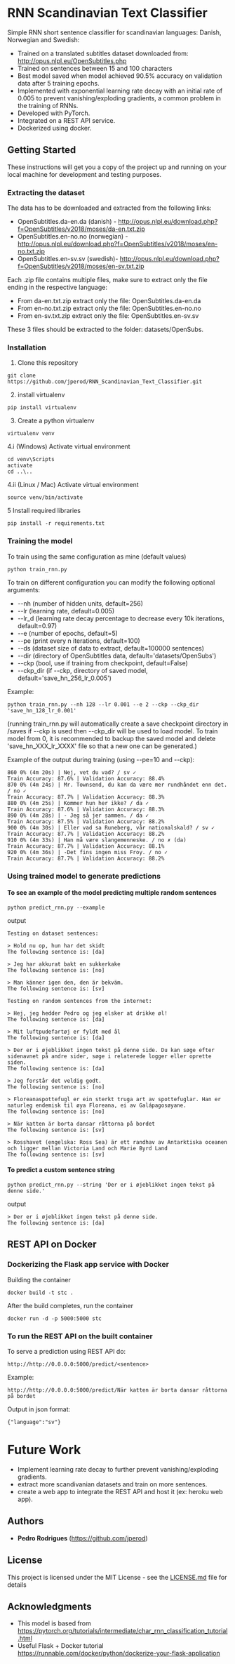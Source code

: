 # RNN Scandinavian Text Classifier

Simple RNN short sentence classifier for scandinavian languages: Danish, Norwegian and Swedish:
* Trained on a translated subtitles dataset downloaded from: http://opus.nlpl.eu/OpenSubtitles.php
* Trained on sentences between 15 and 100 characters
* Best model saved when model achieved 90.5% accuracy on validation data after 5 training epochs.
* Implemented with exponential learning rate decay with an initial rate of 0.005 to prevent vanishing/exploding gradients, a common problem in the training of RNNs.
* Developed with PyTorch.
* Integrated on a REST API service.
* Dockerized using docker.

## Getting Started

These instructions will get you a copy of the project up and running on your local machine for development and testing purposes. 

### Extracting the dataset

The data has to be downloaded and extracted from the following links: 
* OpenSubtitles.da-en.da (danish) - http://opus.nlpl.eu/download.php?f=OpenSubtitles/v2018/moses/da-en.txt.zip
* OpenSubtitles.en-no.no (norwegian) - http://opus.nlpl.eu/download.php?f=OpenSubtitles/v2018/moses/en-no.txt.zip
* OpenSubtitles.en-sv.sv (swedish)- http://opus.nlpl.eu/download.php?f=OpenSubtitles/v2018/moses/en-sv.txt.zip

Each .zip file contains multiple files, make sure to extract only the file ending in the respective language:
* From da-en.txt.zip extract only the file: OpenSubtitles.da-en.da
* From en-no.txt.zip extract only the file: OpenSubtitles.en-no.no
* From en-sv.txt.zip extract only the file: OpenSubtitles.en-sv.sv

These 3 files should be extracted to the folder: datasets/OpenSubs.

### Installation

1. Clone this repository
```
git clone https://github.com/jperod/RNN_Scandinavian_Text_Classifier.git
```
2. install virtualenv 
```
pip install virtualenv
```
3. Create a python virtualenv
```
virtualenv venv
```
4.i (Windows) Activate virtual environment
```
cd venv\Scripts
activate
cd ..\..
```
4.ii (Linux / Mac) Activate virtual environment
```
source venv/bin/activate
```
5 Install required libraries
```
pip install -r requirements.txt
```

### Training the model

To train using the same configuration as mine (default values)
```
python train_rnn.py
```
To train on different configuration you can modify the following optional arguments:
* --nh (number of hidden units, default=256)
* --lr (learning rate, default=0.005)
* --lr_d (learning rate decay percentage to decrease every 10k iterations, default=0.97)
* --e (number of epochs, default=5)
* --pe (print every n iterations, default=100)
* --ds (dataset size of data to extract, default=100000 sentences)
* --dir (directory of OpenSubtitles data, default='datasets/OpenSubs')
* --ckp (bool, use if training from checkpoint, default=False)
* --ckp_dir (if --ckp, directory of saved model, default='save_hn_256_lr_0.005')

Example:
```
python train_rnn.py --nh 128 --lr 0.001 --e 2 --ckp --ckp_dir 'save_hn_128_lr_0.001'
```

(running train_rnn.py will automatically create a save checkpoint directory in /saves if --ckp is used then --ckp_dir will be used to load model. To train model from 0, it is recommended to backup the saved model and delete 'save_hn_XXX_lr_XXXX' file so that a new one can be generated.)

Example of the output during training (using --pe=10 and --ckp):
```
860 0% (4m 20s) | Nej, vet du vad? / sv ✓
Train Accuracy: 87.6% | Validation Accuracy: 88.4%
870 0% (4m 24s) | Mr. Townsend, du kan da være mer rundhåndet enn det. / no ✓
Train Accuracy: 87.7% | Validation Accuracy: 88.3%
880 0% (4m 25s) | Kommer hun her ikke? / da ✓
Train Accuracy: 87.6% | Validation Accuracy: 88.3%
890 0% (4m 28s) | - Jeg så jer sammen. / da ✓
Train Accuracy: 87.5% | Validation Accuracy: 88.2%
900 0% (4m 30s) | Eller vad sa Runeberg, vår nationalskald? / sv ✓
Train Accuracy: 87.7% | Validation Accuracy: 88.2%
910 0% (4m 33s) | Han må være slangemenneske. / no ✗ (da)
Train Accuracy: 87.7% | Validation Accuracy: 88.1%
920 0% (4m 36s) | -Det fins ingen miss Froy. / no ✓
Train Accuracy: 87.7% | Validation Accuracy: 88.2%
```
### Using trained model to generate predictions

#### To see an example of the model predicting multiple random sentences
```
python predict_rnn.py --example
```
output
```
Testing on dataset sentences:

> Hold nu op, hun har det skidt
The following sentence is: [da]

> Jeg har akkurat bakt en sukkerkake
The following sentence is: [no]

> Man känner igen den, den är bekväm.
The following sentence is: [sv]

Testing on random sentences from the internet:

> Hej, jeg hedder Pedro og jeg elsker at drikke øl!
The following sentence is: [da]

> Mit luftpudefartøj er fyldt med ål
The following sentence is: [da]

> Der er i øjeblikket ingen tekst på denne side. Du kan søge efter sidenavnet på andre sider, søge i relaterede logger eller oprette siden. 
The following sentence is: [da]

> Jeg forstår det veldig godt.
The following sentence is: [no]

> Floreanaspottefugl er ein sterkt truga art av spottefuglar. Han er naturleg endemisk til øya Floreana, ei av Galápagosøyane.
The following sentence is: [no]

> När katten är borta dansar råttorna på bordet
The following sentence is: [sv]

> Rosshavet (engelska: Ross Sea) är ett randhav av Antarktiska oceanen och ligger mellan Victoria Land och Marie Byrd Land
The following sentence is: [sv]
```
#### To predict a custom sentence string
```
python predict_rnn.py --string 'Der er i øjeblikket ingen tekst på denne side.'
```
output
```
> Der er i øjeblikket ingen tekst på denne side.
The following sentence is: [da]
```
## REST API on Docker

### Dockerizing the Flask app service with Docker

Building the container
```
docker build -t stc .
```
After the build completes, run the container
```
docker run -d -p 5000:5000 stc
```

### To run the REST API on the built container


To serve a prediction using REST API do:
```
http://http://0.0.0.0:5000/predict/<sentence>
```
Example:
```
http://http://0.0.0.0:5000/predict/När katten är borta dansar råttorna på bordet
```
Output in json format:
```
{"language":"sv"}
```
# Future Work 

* Implement learning rate decay to further prevent vanishing/exploding gradients.
* extract more scandivanian datasets and train on more sentences.
* create a web app to integrate the REST API and host it (ex: heroku web app).

## Authors

* **Pedro Rodrigues** (https://github.com/jperod)

## License

This project is licensed under the MIT License - see the [LICENSE.md](LICENSE.md) file for details

## Acknowledgments

* This model is based from https://pytorch.org/tutorials/intermediate/char_rnn_classification_tutorial.html
* Useful Flask + Docker tutorial https://runnable.com/docker/python/dockerize-your-flask-application

